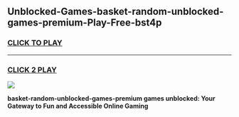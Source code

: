 
## Unblocked-Games-basket-random-unblocked-games-premium-Play-Free-bst4p
<h3>
<a href="https://premium76.site?title=basket-random-unblocked-games-premium&ref=10A">CLICK TO PLAY</a></h3>
<hr>

<h3>
<a href="https://premium76.site?title=basket-random-unblocked-games-premium&ref=10A">CLICK 2 PLAY</a>
  
</h3>

<a href="https://premium76.site?title=basket-random-unblocked-games-premium&ref=10A"><img src="https://clearcache.store/games.png"></a>


**basket-random-unblocked-games-premium games unblocked: Your Gateway to Fun and Accessible Online Gaming**
